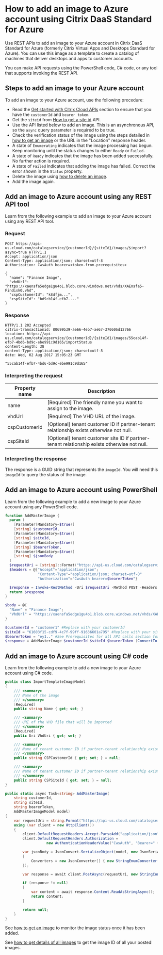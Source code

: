 # How to add an image to Azure account using Citrix DaaS Standard for Azure

Use REST APIs to add an image to your Azure account in Citrix DaaS Standard for Azure (formerly Citrix Virtual Apps and Desktops Standard for Azure). You can use this image as a template to create a catalog of machines that deliver desktops and apps to customer accounts.

You can make API requests using the PowerShell code, C# code, or any tool that supports invoking the REST API.

## Steps to add an image to your Azure account

To add an image to your Azure account, use the following procedure:

-  Read the [Get started with Citrix Cloud APIs](/getting-started) section to ensure that you have the `customerId` and `bearer token`.
-  Get the `siteid` from [How to get a site id](./how-to-get-a-site-id) API.
-  Use the API listed below to add an image. This is an asynchronous API, so the `async` query parameter is required to be true.
-  Check the verification status of the image using the steps detailed in [how to get an image](./how-to-get-an-image) or the URL in the "Location" response header.
-  A state of `Enumerating` indicates that the image processing has begun. Keep monitoring until the status changes to either `Ready` or `Failed`.
-  A state of `Ready` indicates that the image has been added successfully. No further action is required.
-  A state of `Failed` indicates that adding the image has failed. Correct the error shown in the `Status` property.
-  Delete the image using [how to delete an image](./how-to-delete-an-image).
-  Add the image again.

## Add an image to Azure account using any REST API tool

Learn from the following example to add an image to your Azure account using any REST API tool.

### Request

    POST https://api-us.cloud.com/catalogservice/{customerId}/{siteId}/images/$import?async=true HTTP/1.1
    Accept: application/json
    Content-Type: application/json; charset=utf-8
    Authorization: CwsAuth bearer=<token-from-prerequisites>
    
    {
      "name": "Finance Image",
      "vhdUrl": "https://xaensfa5edge1gu4o1.blob.core.windows.net/vhds/XAEnsfa5-Findisk0.vhd",
      "cspCustomerId": "k8dfjm...",
      "cspSiteId": "bd9cb14f-efb7-..."
    }

### Response

    HTTP/1.1 202 Accepted
    citrix-transactionid: 80699539-ae66-4eb7-ae67-370606d12766
    location: https://api-us.cloud.com/catalogservice/{customerId}/{siteId}/images/55cab14f-efb7-4bd6-bd9c-ebe991c9d165/importStatus
    content-Length: 38
    content-Type: application/json; charset=utf-8
    date: Wed, 02 Aug 2017 15:05:23 GMT
    
    "55cab14f-efb7-4bd6-bd9c-ebe991c9d165"

### Interpreting the request

| Property name | Description |
| --- | --- |
| name | [Required] The friendly name you want to assign to the image.|
| vhdUrl | [Required] The VHD URL of the image.|
| cspCustomerId | [Optional] tenant customer ID if partner-tenant relationship exists otherwise not null.|
| cspSiteId | [Optional] tenant customer site ID if partner-tenant relationship exists otherwise not null.|

### Interpreting the response

The response is a GUID string that represents the `imageId`. You will
need this `imageId` to query the status of the image.

## Add an image to Azure account using PowerShell

Learn from the following example to add a new image to your Azure account using any PowerShell code.

``` powershell
function AddMasterImage {
  param (
    [Parameter(Mandatory=$true)]
    [string] $customerId,
    [Parameter(Mandatory=$true)]
    [string] $siteId,
    [Parameter(Mandatory=$true)]
    [string] $bearerToken,
    [Parameter(Mandatory=$true)]
    [string] $jsonBody
  )
  $requestUri = [string]::Format("https://api-us.cloud.com/catalogservice/{0}/{1}/images/$import?async=true", $customerId, $siteId)
  $headers = @{"Accept"="application/json";
               "Content-Type"="application/json; charset=utf-8"
               "Authorization"="CwsAuth bearer=$bearerToken"}

  $response = Invoke-RestMethod -Uri $requestUri -Method POST -Headers $headers -Body $jsonBody
  return $response
}

$body = @{
  "Name" = "Finance Image";
  "VhdUrl" = "https://xaensfa5edge1gu4o1.blob.core.windows.net/vhds/XAEnsfa5-Findisk0.vhd"
}

$customerId = "customer1" #Replace with your customerId
$siteId = "61603f15-cdf9-4c7f-99ff-91636601a795" #Replace with your site ID
$bearerToken = "ey1.." #See Prerequisites for all API calls section for a sample of how to get your bearer token
$response = AddMasterImage $customerId $siteId $bearerToken (ConvertTo-Json $body)
```

## Add an image to Azure account using C\# code

Learn from the following example to add a new image to your Azure account using C\# code.

``` csharp
public class ImportTemplateImageModel
{
    /// <summary>
    /// Name of the image
    /// </summary>
    [Required]
    public string Name { get; set; }

    /// <summary>
    /// URI of the VHD file that will be imported
    /// </summary>
    [Required]
    public Uri VhdUri { get; set; }

    /// <summary>
    /// Name of tenant customer ID if partner-tenant relationship exists otherwise not null
    /// </summary>
    public string CSPCustomerId { get; set; } = null;

    /// <summary>
    /// Name of tenant customer ID if partner-tenant relationship exists otherwise not null
    /// </summary>
    public string CSPSiteId { get; set; } = null;
}
```

``` csharp
public static async Task<string> AddMasterImage(
    string customerId,
    string siteId,
    string bearerToken,
    AddMasterImageModel model)
{
    var requestUri = string.Format("https://api-us.cloud.com/catalogservice/{0}/{1}/images/$import", customerId, siteId);
    using (var client = new HttpClient())
    {
        client.DefaultRequestHeaders.Accept.ParseAdd("application/json");
        client.DefaultRequestHeaders.Authorization =
                   new AuthenticationHeaderValue("CwsAuth", "Bearer=" + bearerToken);

        var jsonBody = JsonConvert.SerializeObject(model, new JsonSerializerSettings
        {
            Converters = new JsonConverter[] { new StringEnumConverter() }
        });

        var response = await client.PostAsync(requestUri, new StringContent(jsonBody, Encoding.UTF8, "application/json"));

        if (response != null)
        {
            var content = await response.Content.ReadAsStringAsync();
            return content;
        }

        return null;
    }
}
```

See [how to get an image](./how-to-get-an-image) to monitor the image status once it has been added.

See [how to get details of all images](./how-to-get-details-of-all-images) to
get the image ID of all your posted images.

